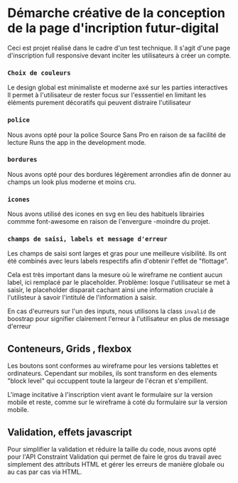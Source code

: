# Démarche créative de la conception de la page d'incription futur-digital
Ceci est projet réalisé dans le cadre d'un test technique. Il s'agit d'une page d'inscription full responsive devant inciter les utilisateurs à créer un compte.

### `Choix de couleurs`

Le design global est minimaliste et moderne axé sur les parties interactives
Il permet à l'utilisateur de rester focus sur l'esssentiel en limitant les éléments purement décoratifs qui peuvent distraire l'utilisateur

### `police`
Nous avons opté pour la police Source Sans Pro en raison de sa facilité de lecture
Runs the app in the development mode.

### `bordures`

Nous avons opté pour des bordures légèrement arrondies afin de donner au champs un look plus moderne et moins cru.

### `icones`

Nous avons utilisé des icones en svg en lieu des habituels librairies commme font-awesome en raison de l'envergure -moindre du projet.

### `champs de saisi, labels et message d'erreur`

Les champs de saisi sont larges et gras pour une meilleure visibilité.
Ils ont été combinés avec leurs labels respectifs afin d'obtenir l'effet de "flottage".

Cela est très important dans la mesure où le wireframe ne contient aucun label, ici remplacé par le placeholder. Problème: losque l'utilisateur se met à saisir, le placeholder disparait cachant ainsi une information cruciale à l'utilisteur à savoir l'intitulé de l'information à saisir.

En cas d'eurreurs sur l'un des inputs, nous utilisons la class `invalid` de boostrap pour signifier clairement l'erreur à l'utilisateur en plus de message d'erreur

## Conteneurs, Grids , flexbox

Les boutons sont conformes au wireframe pour les versions tablettes et ordinateurs.
Cependant sur mobiles, ils sont transform en des elements "block level" qui occuppent toute la largeur de l'écran et s'empillent.

L'image incitative à l'inscription vient avant le formulaire sur la version mobile et reste, comme sur le wireframe à coté du  formulaire sur la version mobile.

## Validation, effets javascript

Pour simplifier la validation et réduire la taille du code, nous avons opté pour l'API Constraint Validation qui permet de faire le gros du travail avec simplement des attributs HTML et gérer les erreurs de manière globale ou au cas par cas via HTML.
